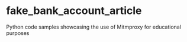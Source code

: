 # fake_bank_account_article
Python code samples showcasing the use of Mitmproxy for educational purposes
